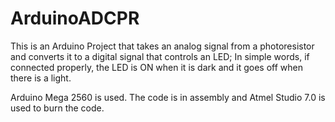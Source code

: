# ArduinoADCPR

This is an Arduino Project that takes an analog signal from a photoresistor and converts it to a digital signal that controls an LED;
In simple words, if connected properly, the LED is ON when it is dark and it goes off when there is a light.

Arduino Mega 2560 is used. The code is in assembly and Atmel Studio 7.0 is used to burn the code.
